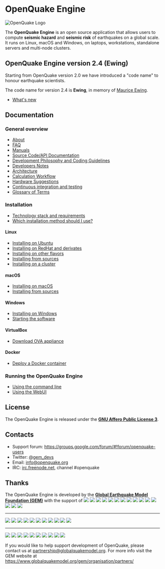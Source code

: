 # OpenQuake Engine

![OpenQuake Logo](https://www.globalquakemodel.org/media/storage/oq-logo.png)

The **OpenQuake Engine** is an open source application that allows users to compute **seismic hazard** and **seismic risk** of earthquakes on a global scale. It runs on Linux, macOS and Windows, on laptops, workstations, standalone servers and multi-node clusters.

<!-- GEM BEGIN: apply the following patch with the proper values for the next release
-Jenkins (Python 2): [![Build Status](https://ci.openquake.org/job/master_oq-engine/badge/icon)](https://ci.openquake.org/job/master_oq-engine/)
+## OpenQuake Engine version 2.3 (Degenkolb)
 
-Travis CI (Python 3): [![Build Status](https://travis-ci.org/gem/oq-engine.svg?branch=master)](https://travis-ci.org/gem/oq-engine)
+Starting from OpenQuake version 2.0 we have introduced a "code name" to honour earthquake scientists.
 
-### Current stable
+The code name for version 2.3 is **Degenkolb**, in memory of [Henry Degenkolb](https://en.wikipedia.org/wiki/Henry_J._Degenkolb).
+* [What's new](https://github.com/gem/oq-engine/blob/engine-2.3/doc/whats-new.md)
 
-Current stable version is the **OpenQuake Engine 2.2** 'Cornell'. The documentation is available at https://github.com/gem/oq-engine/tree/engine-2.2#openquake-engine.
-* [What's new](https://github.com/gem/oq-engine/blob/engine-2.2/doc/whats-new.md)

+## Documentation
-## Documentation (master tree)
-->

## OpenQuake Engine version 2.4 (Ewing)

Starting from OpenQuake version 2.0 we have introduced a "code name" to honour earthquake scientists.

The code name for version 2.4 is **Ewing**, in memory of [Maurice Ewing](https://en.wikipedia.org/wiki/Maurice_Ewing).
* [What's new](https://github.com/gem/oq-engine/blob/engine-2.4/doc/whats-new.md)

## Documentation
<!-- GEM END -->
### General overview

* [About](https://github.com/gem/oq-engine/blob/engine-2.4/doc/about.md)
* [FAQ](https://github.com/gem/oq-engine/blob/engine-2.4/doc/faq.md)
* [Manuals](http://www.globalquakemodel.org/openquake/support/documentation/engine/#manual-latest-stable)
* [Source Code/API Documentation](http://docs.openquake.org/oq-engine/)
* [Development Philosophy and Coding Guidelines](https://github.com/gem/oq-engine/blob/engine-2.4/doc/development-guidelines.md)
* [Developers Notes](https://github.com/gem/oq-engine/blob/engine-2.4/doc/developers-notes.md)
* [Architecture](https://github.com/gem/oq-engine/blob/engine-2.4/doc/sphinx/architecture.rst)
* [Calculation Workflow](https://github.com/gem/oq-engine/blob/engine-2.4/doc/calculation-workflow.md)
* [Hardware Suggestions](https://github.com/gem/oq-engine/blob/engine-2.4/doc/hardware-suggestions.md)
* [Continuous integration and testing](https://github.com/gem/oq-engine/blob/engine-2.4/doc/testing.md)
* [Glossary of Terms](https://github.com/gem/oq-engine/blob/engine-2.4/doc/glossary.md)

### Installation

* [Technology stack and requirements](https://github.com/gem/oq-engine/blob/engine-2.4/doc/requirements.md)
* [Which installation method should I use?](https://github.com/gem/oq-engine/blob/engine-2.4/doc/installing/overview.md)

#### Linux

* [Installing on Ubuntu](https://github.com/gem/oq-engine/blob/engine-2.4/doc/installing/ubuntu.md)
* [Installing on RedHat and derivates](https://github.com/gem/oq-engine/blob/engine-2.4/doc/installing/rhel.md)
* [Installing on other flavors](https://github.com/gem/oq-engine/blob/engine-2.4/doc/installing/linux-generic.md)
* [Installing from sources](https://github.com/gem/oq-engine/blob/engine-2.4/doc/installing/development.md)
* [Installing on a cluster](https://github.com/gem/oq-engine/blob/engine-2.4/doc/installing/cluster.md)

#### macOS

* [Installing on macOS](https://github.com/gem/oq-engine/blob/engine-2.4/doc/installing/macos.md)
* [Installing from sources](https://github.com/gem/oq-engine/blob/engine-2.4/doc/installing/development.md)

#### Windows

* [Installing on Windows](https://github.com/gem/oq-engine/blob/engine-2.4/doc/installing/windows.md)
* [Starting the software](https://github.com/gem/oq-engine/blob/engine-2.4/doc/running/windows.md)

#### VirtualBox

* [Download OVA appliance](https://www.globalquakemodel.org/ova/stable/)

#### Docker

* [Deploy a Docker container](https://github.com/gem/oq-engine/blob/engine-2.4/doc/installing/docker.md)

### Running the OpenQuake Engine

* [Using the command line](https://github.com/gem/oq-engine/blob/engine-2.4/doc/running/unix.md)
* [Using the WebUI](https://github.com/gem/oq-engine/blob/engine-2.4/doc/running/server.md)


## License

The OpenQuake Engine is released under the **[GNU Affero Public License 3](https://github.com/gem/oq-engine/blob/engine-2.4/LICENSE)**.

## Contacts

* Support forum: https://groups.google.com/forum/#!forum/openquake-users
* Twitter: [@gem_devs](https://twitter.com/gem_devs)
* Email: info@openquake.org
* IRC: [irc.freenode.net](https://webchat.freenode.net/), channel #openquake

## Thanks

The OpenQuake Engine is developed by the **[Global Earthquake Model Foundation (GEM)](http://gem.foundation)** with the support of
![](https://www.globalquakemodel.org/media/sponsor/aus.png)
![](https://www.globalquakemodel.org/media/sponsor/cidigen.png)
![](https://www.globalquakemodel.org/media/sponsor/sg_170x104.jpg)
![](https://www.globalquakemodel.org/media/sponsor/gfz.png)
![](https://www.globalquakemodel.org/media/sponsor/pcn.jpg)
![](https://www.globalquakemodel.org/media/sponsor/nied.png)
![](https://www.globalquakemodel.org/media/sponsor/nset.png)
![](https://www.globalquakemodel.org/media/sponsor/morst.jpg)
![](https://www.globalquakemodel.org/media/sponsor/RCN.jpg)
![](https://www.globalquakemodel.org/media/sponsor/swiss_1.jpg)
![](https://www.globalquakemodel.org/media/sponsor/tem.jpg)
![](https://www.globalquakemodel.org/media/sponsor/TCIP-01.png)
![](https://www.globalquakemodel.org/media/sponsor/nerc.png)
![](https://www.globalquakemodel.org/media/sponsor/usaid_BsOsE8Z_QZnaG6c.jpg)
![](https://www.globalquakemodel.org/media/sponsor/FUNVISIS_GEM_logo.png)

***

![](https://www.globalquakemodel.org/media/sponsor/FMGlobal.jpg)
![](https://www.globalquakemodel.org/media/sponsor/hannoverRe.jpg)
![](https://www.globalquakemodel.org/media/sponsor/Nephila.jpg)
![](https://www.globalquakemodel.org/media/sponsor/munichre_HwOCwR4.jpg)
![](https://www.globalquakemodel.org/media/sponsor/zurich_3eh504q.jpg)
![](https://www.globalquakemodel.org/media/sponsor/Air_JlQh6Ke.jpg)
![](https://www.globalquakemodel.org/media/sponsor/sur_170x104.jpg)
![](https://www.globalquakemodel.org/media/sponsor/EUCENTRE_BRAw8x4.jpg)
![](https://www.globalquakemodel.org/media/sponsor/GiroJ.jpg)
![](https://www.globalquakemodel.org/media/sponsor/arup.jpg)
![](https://www.globalquakemodel.org/media/sponsor/OYO_1.jpg)

***

![](https://www.globalquakemodel.org/media/sponsor/OECD.jpg)
![](https://www.globalquakemodel.org/media/sponsor/worldbank_2.jpg)
![](https://www.globalquakemodel.org/media/sponsor/ISDR.jpg)
![](https://www.globalquakemodel.org/media/sponsor/Unesco.jpg)
![](https://www.globalquakemodel.org/media/sponsor/iaspei.jpg)
![](https://www.globalquakemodel.org/media/sponsor/iaee.jpg)
![](https://www.globalquakemodel.org/media/sponsor/istructe.jpg)
![](https://www.globalquakemodel.org/media/sponsor/cssc.jpg)
![](https://www.globalquakemodel.org/media/sponsor/IRDRICSU.png)
![](https://www.globalquakemodel.org/media/sponsor/EERI_GEM.png)

If you would like to help support development of OpenQuake, please contact us at [partnership@globalquakemodel.org](mailto:partnership@globalquakemodel.org).
For more info visit the GEM website at https://www.globalquakemodel.org/gem/organisation/partners/
